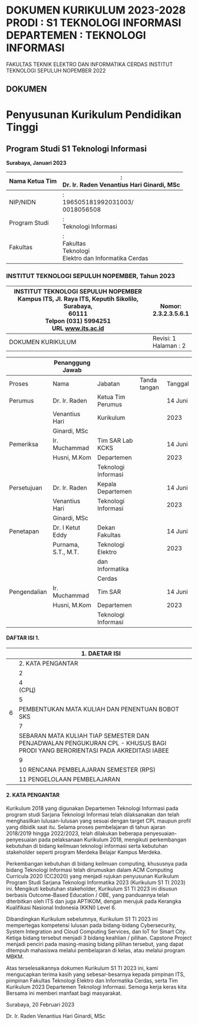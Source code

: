 # DOKUMEN KURIKULUM 2023-2028 PRODI : S1 TEKNOLOGI INFORMASI DEPARTEMEN : TEKNOLOGI INFORMASI

FAKULTAS TEKNIK ELEKTRO DAN INFORMATIKA CERDAS INSTITUT TEKNOLOGI SEPULUH NOPEMBER 2022

## DOKUMEN

# Penyusunan Kurikulum Pendidikan Tinggi

## Program Studi S1 Teknologi Informasi

**Surabaya, Januari 2023**

| Nama Ketua Tim | :<br>Dr. Ir. Raden Venantius Hari Ginardi, MSc               |
|----------------|--------------------------------------------------------------|
| NIP/NIDN       | :<br>196505181992031003/<br>0018056508                       |
| Program Studi  | :<br>Teknologi Informasi                                     |
| Fakultas       | :<br>Fakultas<br>Teknologi<br>Elektro dan Informatika Cerdas |

### INSTITUT TEKNOLOGI SEPULUH NOPEMBER, Tahun 2023

| INSTITUT TEKNOLOGI SEPULUH NOPEMBER<br>Kampus ITS, Jl. Raya ITS, Keputih Sikolilo, Surabaya,<br>60111<br>Telpon (031) 5994251<br>URL www.its.ac.id | Nomor:<br>2.3.2.3.5.6.1  |
|----------------------------------------------------------------------------------------------------------------------------------------------------|--------------------------|
| DOKUMEN KURIKULUM                                                                                                                                  | Revisi: 1<br>Halaman : 2 |

|              | Penanggung Jawab    |                     |              |         |
|--------------|---------------------|---------------------|--------------|---------|
| Proses       | Nama                | Jabatan             | Tanda tangan | Tanggal |
| Perumus      | Dr. Ir. Raden       | Ketua Tim Perumus   |              | 14 Juni |
|              | Venantius Hari      | Kurikulum           |              | 2023    |
|              | Ginardi, MSc        |                     |              |         |
| Pemeriksa    | Ir. Muchammad       | Tim SAR Lab KCKS    |              | 14 Juni |
|              | Husni, M.Kom        | Departemen          |              | 2023    |
|              |                     | Teknologi Informasi |              |         |
| Persetujuan  | Dr. Ir. Raden       | Kepala Departemen   |              | 14 Juni |
|              | Venantius Hari      | Teknologi Informasi |              | 2023    |
|              | Ginardi, MSc        |                     |              |         |
| Penetapan    | Dr. I Ketut Eddy    | Dekan Fakultas      |              | 14 Juni |
|              | Purnama, S.T., M.T. | Teknologi Elektro   |              | 2023    |
|              |                     | dan Informatika     |              |         |
|              |                     | Cerdas              |              |         |
| Pengendalian | Ir. Muchammad       | Tim SAR             |              | 14 Juni |
|              | Husni, M.Kom        | Departemen          |              | 2023    |
|              |                     | Teknologi Informasi |              |         |

#### DAFTAR ISI 1.

<span id="page-3-0"></span>

|   | 1. DAETAR ISI                                                                                                                   |  |
|---|---------------------------------------------------------------------------------------------------------------------------------|--|
|   | 2. KATA PENGANTAR                                                                                                               |  |
|   | 2                                                                                                                               |  |
|   | 4<br>(СРЦ)                                                                                                                      |  |
|   | 5                                                                                                                               |  |
| 6 | PEMBENTUKAN MATA KULIAH DAN PENENTUAN BOBOT SKS                                                                                 |  |
|   | 7                                                                                                                               |  |
|   | SEBARAN MATA KULIAH TIAP SEMESTER DAN PENJADWALAN PENGUKURAN CPL - KHUSUS BAGI<br>PRODI YANG BERORIENTASI PADA AKREDITASI IABEE |  |
|   | 9                                                                                                                               |  |
|   | 10    RENCANA PEMBELAJARAN SEMESTER (RPS)                                                                                       |  |
|   | 11 PENGELOLAAN PEMBELAJARAN                                                                                                     |  |

#### **2. KATA PENGANTAR**

<span id="page-4-0"></span>Kurikulum 2018 yang digunakan Departemen Teknologi Informasi pada program studi Sarjana Teknologi Informasi telah dilaksanakan dan telah menghasilkan lulusan-lulusan yang sesuai dengan target CPL maupun profil yang dibidik saat itu. Selama proses pembelajaran di tahun ajaran 2018/2019 hingga 2022/2023, telah dilakukan beberapa penyesuaian-penyesuaian pada pelaksanaan Kurikulum 2018, mengikuti perkembangan kebutuhan di bidang keilmuan teknologi informasi serta kebutuhan stakeholder seperti program Merdeka Belajar Kampus Merdeka.

Perkembangan kebutuhan di bidang keilmuan computing, khususnya pada bidang Teknologi Informasi telah dirumuskan dalam ACM Computing Curricula 2020 (CC2020) yang menjadi rujukan penyusunan Kurikulum Program Studi Sarjana Teknologi Informatika 2023 (Kurikulum S1 TI 2023) ini. Mengikuti kebutuhan stakeholder, Kurikulum S1 TI 2023 ini disusun berbasis Outcome-Based Education / OBE, yang panduannya telah diterbitkan oleh ITS dan juga APTIKOM, dengan merujuk pada Kerangka Kualifikasi Nasional Indonesia (KKNI) Level 6.

Dibandingkan Kurikulum sebelumnya, Kurikulum S1 TI 2023 ini mempertegas kompetensi lulusan pada bidang-bidang Cybersecurity, System Integration and Cloud Computing Services, dan IoT for Smart City. Ketiga bidang tersebut menjadi 3 bidang keahlian / pilihan. Capstone Project menjadi penciri pada masing-masing bidang pilihan tersebut, yang dapat ditempuh mahasiswa melalui pembelajaran di kelas, atau melalui program MBKM.

Atas terselesaikannya dokumen Kurikulum S1 TI 2023 ini, kami mengucapkan terima kasih yang sebesar-besarnya kepada pimpinan ITS, pimpinan Fakultas Teknologi Elektro dan Informatika Cerdas, serta Tim Kurikulum 2023 Departemen Teknologi Informasi. Semoga kerja keras kita Bersama ini memberi manfaat bagi masyarakat.

Surabaya, 20 Februari 2023

Dr. Ir. Raden Venantius Hari Ginardi, MSc